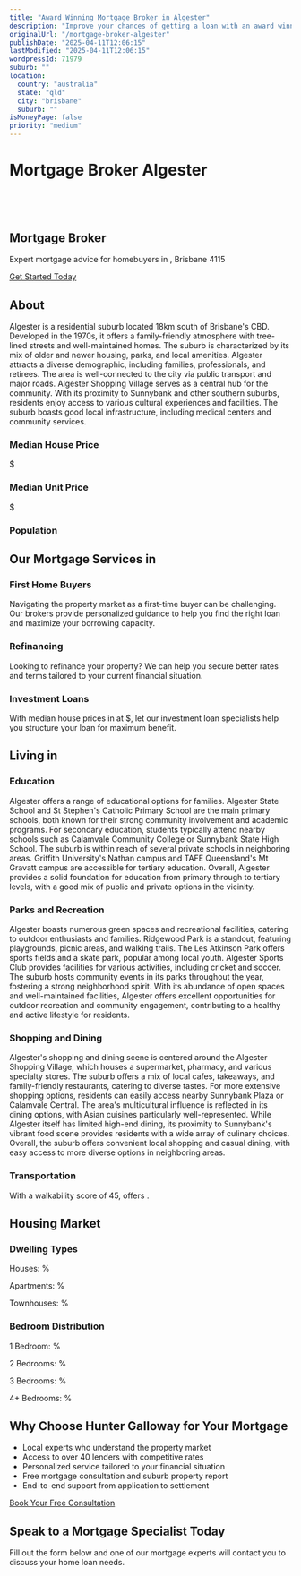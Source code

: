 ```yaml
---
title: "Award Winning Mortgage Broker in Algester"
description: "Improve your chances of getting a loan with an award winning mortgage broker. We have one of the highest loan approval rates in the country."
originalUrl: "/mortgage-broker-algester"
publishDate: "2025-04-11T12:06:15"
lastModified: "2025-04-11T12:06:15"
wordpressId: 71979
suburb: ""
location:
  country: "australia"
  state: "qld"
  city: "brisbane"
  suburb: ""
isMoneyPage: false
priority: "medium"
---
```


<h1>Mortgage Broker Algester</h1>

<p><br /> <script type="application/ld+json"> { "@context": "https://schema.org", "@type": "ProfessionalService", "name": "Hunter Galloway Mortgage Brokers - ", "description": "Professional mortgage brokers serving and surrounding areas in Brisbane", "url": "https://www.huntergalloway.com.au/mortgage-broker-/", "telephone": "+61733766400", "address": { "@type": "PostalAddress", "streetAddress": "Level 34, 1 Eagle St", "addressLocality": "Brisbane", "addressRegion": "QLD", "postalCode": "4000", "addressCountry": "AU" }, "geo": { "@type": "GeoCoordinates", "latitude": "", "longitude": "" }, "areaServed": { "@type": "City", "name": "" }, "priceRange": "$$" } </script></p> <header></header> <section class="hero-section"> <div class="container"> <h1>Mortgage Broker</h1> <p class="lead">Expert mortgage advice for homebuyers in , Brisbane 4115</p> <p><a class="btn btn-primary" href="#contact-form">Get Started Today</a></p> </div> </section> <section class="suburb-overview"> <div class="container"> <h2>About</h2> <div class="suburb-description"> <p>Algester is a residential suburb located 18km south of Brisbane's CBD. Developed in the 1970s, it offers a family-friendly atmosphere with tree-lined streets and well-maintained homes. The suburb is characterized by its mix of older and newer housing, parks, and local amenities. Algester attracts a diverse demographic, including families, professionals, and retirees. The area is well-connected to the city via public transport and major roads. Algester Shopping Village serves as a central hub for the community. With its proximity to Sunnybank and other southern suburbs, residents enjoy access to various cultural experiences and facilities. The suburb boasts good local infrastructure, including medical centers and community services.</p> </div> <div class="suburb-stats"> <div class="stat-item"> <h3>Median House Price</h3> <p>$</p> </div> <div class="stat-item"> <h3>Median Unit Price</h3> <p>$</p> </div> <div class="stat-item"> <h3>Population</h3> </div> </div> </div> </section> <section class="mortgage-services"> <div class="container"> <h2>Our Mortgage Services in</h2> <div class="services-grid"> <div class="service-item"> <h3>First Home Buyers</h3> <p>Navigating the property market as a first-time buyer can be challenging. Our brokers provide personalized guidance to help you find the right loan and maximize your borrowing capacity.</p> </div> <div class="service-item"> <h3>Refinancing</h3> <p>Looking to refinance your property? We can help you secure better rates and terms tailored to your current financial situation.</p> </div> <div class="service-item"> <h3>Investment Loans</h3> <p>With median house prices in at $, let our investment loan specialists help you structure your loan for maximum benefit.</p> </div> </div> </div> </section> <section class="suburb-living"> <div class="container"> <h2>Living in</h2> <div class="living-aspect"> <h3>Education</h3> <p>Algester offers a range of educational options for families. Algester State School and St Stephen's Catholic Primary School are the main primary schools, both known for their strong community involvement and academic programs. For secondary education, students typically attend nearby schools such as Calamvale Community College or Sunnybank State High School. The suburb is within reach of several private schools in neighboring areas. Griffith University's Nathan campus and TAFE Queensland's Mt Gravatt campus are accessible for tertiary education. Overall, Algester provides a solid foundation for education from primary through to tertiary levels, with a good mix of public and private options in the vicinity.</p> </div> <div class="living-aspect"> <h3>Parks and Recreation</h3> <p>Algester boasts numerous green spaces and recreational facilities, catering to outdoor enthusiasts and families. Ridgewood Park is a standout, featuring playgrounds, picnic areas, and walking trails. The Les Atkinson Park offers sports fields and a skate park, popular among local youth. Algester Sports Club provides facilities for various activities, including cricket and soccer. The suburb hosts community events in its parks throughout the year, fostering a strong neighborhood spirit. With its abundance of open spaces and well-maintained facilities, Algester offers excellent opportunities for outdoor recreation and community engagement, contributing to a healthy and active lifestyle for residents.</p> </div> <div class="living-aspect"> <h3>Shopping and Dining</h3> <p>Algester's shopping and dining scene is centered around the Algester Shopping Village, which houses a supermarket, pharmacy, and various specialty stores. The suburb offers a mix of local cafes, takeaways, and family-friendly restaurants, catering to diverse tastes. For more extensive shopping options, residents can easily access nearby Sunnybank Plaza or Calamvale Central. The area's multicultural influence is reflected in its dining options, with Asian cuisines particularly well-represented. While Algester itself has limited high-end dining, its proximity to Sunnybank's vibrant food scene provides residents with a wide array of culinary choices. Overall, the suburb offers convenient local shopping and casual dining, with easy access to more diverse options in neighboring areas.</p> </div> <div class="living-aspect"> <h3>Transportation</h3> <p>With a walkability score of 45, offers .</p> </div> </div> </section> <section class="housing-market"> <div class="container"> <h2>Housing Market</h2> <div class="market-stats"> <div class="stat-column"> <h3>Dwelling Types</h3> <p>Houses: %</p> <p>Apartments: %</p> <p>Townhouses: %</p> </div> <div class="stat-column"> <h3>Bedroom Distribution</h3> <p>1 Bedroom: %</p> <p>2 Bedrooms: %</p> <p>3 Bedrooms: %</p> <p>4+ Bedrooms: %</p> </div> </div> <div class="market-description"></div> </div> </section> <section class="why-choose-us"> <div class="container"> <h2>Why Choose Hunter Galloway for Your Mortgage</h2> <ul class="benefits-list"> <li>Local experts who understand the property market</li> <li>Access to over 40 lenders with competitive rates</li> <li>Personalized service tailored to your financial situation</li> <li>Free mortgage consultation and suburb property report</li> <li>End-to-end support from application to settlement</li> </ul> <div class="cta-container"><a class="btn btn-secondary" href="#contact-form">Book Your Free Consultation</a></div> </div> </section> <section id="contact-form" class="contact-section"> <div class="container"> <h2>Speak to a Mortgage Specialist Today</h2> <p>Fill out the form below and one of our mortgage experts will contact you to discuss your home loan needs.</p> <p></p> </div> </section> <footer></footer>
